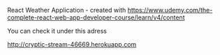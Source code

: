 React Weather Application - created with https://www.udemy.com/the-complete-react-web-app-developer-course/learn/v4/content

You can check it under this adress

http://cryptic-stream-46669.herokuapp.com
